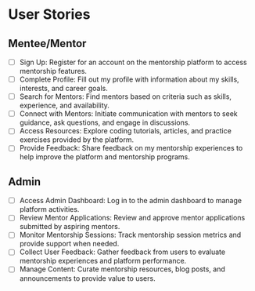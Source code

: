 # User Stories

## Mentee/Mentor

- [ ] Sign Up: Register for an account on the mentorship platform to access mentorship features.
- [ ] Complete Profile: Fill out my profile with information about my skills, interests, and career goals.
- [ ] Search for Mentors: Find mentors based on criteria such as skills, experience, and availability.
- [ ] Connect with Mentors: Initiate communication with mentors to seek guidance, ask questions, and engage in discussions.
- [ ] Access Resources: Explore coding tutorials, articles, and practice exercises provided by the platform.
- [ ] Provide Feedback: Share feedback on my mentorship experiences to help improve the platform and mentorship programs.

## Admin

- [ ] Access Admin Dashboard: Log in to the admin dashboard to manage platform activities.
- [ ] Review Mentor Applications: Review and approve mentor applications submitted by aspiring mentors.
- [ ] Monitor Mentorship Sessions: Track mentorship session metrics and provide support when needed.
- [ ] Collect User Feedback: Gather feedback from users to evaluate mentorship experiences and platform performance.
- [ ] Manage Content: Curate mentorship resources, blog posts, and announcements to provide value to users.
